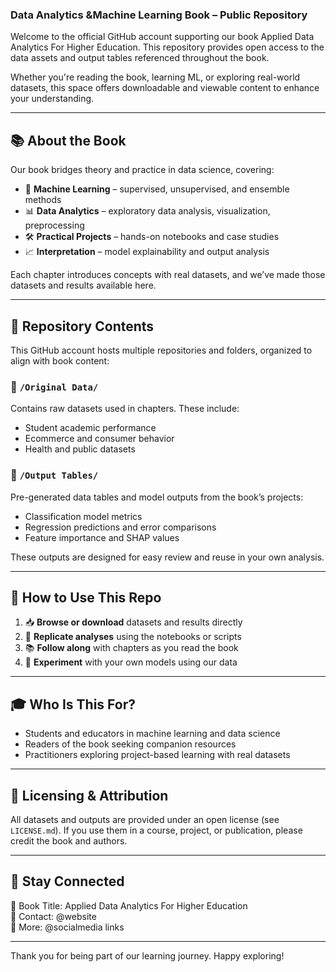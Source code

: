 ### Data Analytics &Machine Learning Book – Public Repository

Welcome to the official GitHub account supporting our book Applied Data Analytics For Higher Education. This repository provides open access to the data assets and output tables referenced throughout the book.

Whether you're reading the book, learning ML, or exploring real-world datasets, this space offers downloadable and viewable content to enhance your understanding.

---

## 📚 About the Book

Our book bridges theory and practice in data science, covering:

- 🧠 **Machine Learning** – supervised, unsupervised, and ensemble methods  
- 📊 **Data Analytics** – exploratory data analysis, visualization, preprocessing  
- 🛠️ **Practical Projects** – hands-on notebooks and case studies  
- 📈 **Interpretation** – model explainability and output analysis  

Each chapter introduces concepts with real datasets, and we’ve made those datasets and results available here.

---

## 📂 Repository Contents

This GitHub account hosts multiple repositories and folders, organized to align with book content:

### 🔸 **`/Original Data/`**
Contains raw datasets used in chapters. These include:
- Student academic performance
- Ecommerce and consumer behavior
- Health and public datasets

### 🔸 **`/Output Tables/`**
Pre-generated data tables and model outputs from the book’s projects:
- Classification model metrics  
- Regression predictions and error comparisons  
- Feature importance and SHAP values  

These outputs are designed for easy review and reuse in your own analysis.

---

## 🧪 How to Use This Repo

1. 📥 **Browse or download** datasets and results directly
2. 🧠 **Replicate analyses** using the notebooks or scripts
3. 📚 **Follow along** with chapters as you read the book
4. 🚀 **Experiment** with your own models using our data

---

## 🎓 Who Is This For?

- Students and educators in machine learning and data science  
- Readers of the book seeking companion resources  
- Practitioners exploring project-based learning with real datasets  

---

## 📌 Licensing & Attribution

All datasets and outputs are provided under an open license (see `LICENSE.md`). If you use them in a course, project, or publication, please credit the book and authors.

---

## 🔗 Stay Connected

📘 Book Title: Applied Data Analytics For Higher Education  
📩 Contact: @website  
🔗 More: @socialmedia links

---

Thank you for being part of our learning journey. Happy exploring!



